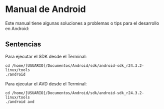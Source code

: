 # Manual de Android

Este manual tiene algunas soluciones a problemas o tips para el desarrollo en Android:

## Sentencias

Para ejecutar el SDK desde el Terminal:

```shell
cd /home/[USUARIO]/Documentos/Android/sdk/android-sdk_r24.3.2-linux/tools
./android
```

Para ejecutar el AVD desde el Terminal:

```shell
cd /home/[USUARIO]/Documentos/Android/sdk/android-sdk_r24.3.2-linux/tools
./android avd
```


